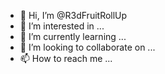 - 👋 Hi, I’m @R3dFruitRollUp
- 👀 I’m interested in ...
- 🌱 I’m currently learning ...
- 💞️ I’m looking to collaborate on ...
- 📫 How to reach me ...

<!---
R3dFruitRollUp/R3dFruitRollUp is a ✨ special ✨ repository because its `README.md` (this file) appears on your GitHub profile.
You can click the Preview link to take a look at your changes.
--->
